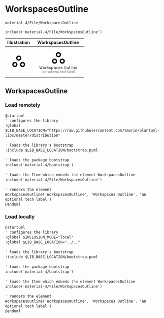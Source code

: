 # WorkspacesOutline


```text
material-4/File/WorkspacesOutline
```

```text
include('material-4/File/WorkspacesOutline')
```



| Illustration | WorkspacesOutline |
| :---: | :---: |
| ![illustration for Illustration](../../material-4/File/WorkspacesOutline.png) | ![illustration for WorkspacesOutline](../../material-4/File/WorkspacesOutline.Local.png) |




## WorkspacesOutline

### Load remotely
```plantuml
@startuml
' configures the library
!global $LIB_BASE_LOCATION="https://raw.githubusercontent.com/tmorin/plantuml-libs/master/distribution"

' loads the library's bootstrap
!include $LIB_BASE_LOCATION/bootstrap.puml

' loads the package bootstrap
include('material-4/bootstrap')

' loads the Item which embeds the element WorkspacesOutline
include('material-4/File/WorkspacesOutline')

' renders the element
WorkspacesOutline('WorkspacesOutline', 'Workspaces Outline', 'an optional tech label')
@enduml
```

### Load locally
```plantuml
@startuml
' configures the library
!global $INCLUSION_MODE="local"
!global $LIB_BASE_LOCATION="../.."

' loads the library's bootstrap
!include $LIB_BASE_LOCATION/bootstrap.puml

' loads the package bootstrap
include('material-4/bootstrap')

' loads the Item which embeds the element WorkspacesOutline
include('material-4/File/WorkspacesOutline')

' renders the element
WorkspacesOutline('WorkspacesOutline', 'Workspaces Outline', 'an optional tech label')
@enduml
```

